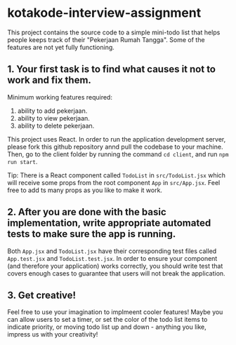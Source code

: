# kotakode-interview-assignment

This project contains the source code to a simple mini-todo list that helps people keeps track of their "Pekerjaan Rumah Tangga". Some of the features are not yet fully functioning. 

## 1. Your first task is to find what causes it not to work and fix them.

Minimum working features required:
1. ability to add pekerjaan.
2. ability to view pekerjaan.
3. ability to delete pekerjaan.

This project uses React. In order to run the application development server, please fork this github repository annd pull the codebase to your machine. Then, go to the client folder by running the command `cd client`, and run `npm run start`.

Tip: There is a React component called `TodoList` in `src/TodoList.jsx` which will receive some props from the root component `App` in `src/App.jsx`. Feel free to add ts many props as you like to make it work.

## 2. After you are done with the basic implementation, write appropriate automated tests to make sure the app is running.

Both `App.jsx` and `TodoList.jsx` have their corresponding test files called `App.test.jsx` and `TodoList.test.jsx`. In order to ensure your component (and therefore your application) works correctly, you should write test that covers enough cases to guarantee that users will not break the application.

## 3. Get creative!

Feel free to use your imagination to implmeent cooler features! Maybe you can allow users to set a timer, or set the color of the todo list items to indicate priority, or moving todo list up and down - anything you like, impress us with your creativity!
